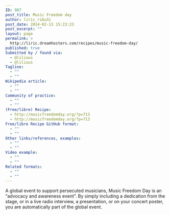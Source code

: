 ```yaml
---
ID: 987
post_title: Music Freedom day
author: liric_ri6u3i
post_date: 2014-02-13 15:23:23
post_excerpt: ""
layout: page
permalink: >
  http://liric.dreamhosters.com/recipes/music-freedom-day/
published: true
Submitted by / found via:
  - @lilious
  - @lilious
Tagline:
  - ""
  - ""
Wikipedia article:
  - ""
  - ""
Community of practice:
  - ""
  - ""
(Free/libre) Recipe:
  - http://musicfreedomday.org/?p=713
  - http://musicfreedomday.org/?p=713
Free/libre Recipe GitHub format:
  - ""
  - ""
Other links/references, examples:
  - ""
  - ""
Video example:
  - ""
  - ""
Related formats:
  - ""
  - ""
---
```

A global event to support persecuted musicians, Music Freedom Day is an “advocacy and awareness event”. By simply including a dedication from the stage, or in a live radio interview, a presentation, or on your concert poster, you are automatically part of the global event.